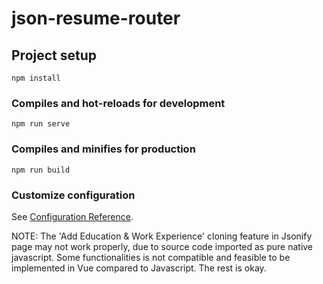 # json-resume-router

## Project setup
```
npm install
```

### Compiles and hot-reloads for development
```
npm run serve
```

### Compiles and minifies for production
```
npm run build
```

### Customize configuration
See [Configuration Reference](https://cli.vuejs.org/config/).


NOTE: The 'Add Education & Work Experience' cloning feature in Jsonify page may not work properly, due to source code imported as pure native javascript. Some functionalities is not compatible and feasible to be implemented in Vue compared to Javascript. The rest is okay.
